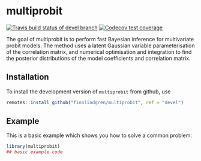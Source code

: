
<!-- README.md is generated from README.Rmd. Please edit that file -->

# multiprobit

<!-- badges: start -->

[![Travis build status of devel
branch](https://travis-ci.org/finnlindgren/multiprobit.svg?branch=devel)](https://travis-ci.org/finnlindgren/multiprobit)
[![Codecov test
coverage](https://codecov.io/gh/finnlindgren/multiprobit/branch/master/graph/badge.svg)](https://codecov.io/gh/finnlindgren/multiprobit?branch=master)
<!-- badges: end -->

The goal of multiprobit is to perform fast Bayesian inference for
multivariate probit models. The method uses a latent Gaussian variable
parameterisation of the correlation matrix, and numerical optimisation
and integration to find the posterior distributions of the model
coefficients and correlation matrix.

## Installation

<!--
You can install the released version of `multiprobit` from [CRAN](https://CRAN.R-project.org) with:


```r
install.packages("multiprobit")
```
-->

To install the development version of `multiprobit` from github, use

``` r
remotes::install_github("finnlindgren/multiprobit", ref = "devel")
```

## Example

This is a basic example which shows you how to solve a common problem:

``` r
library(multiprobit)
## basic example code
```
